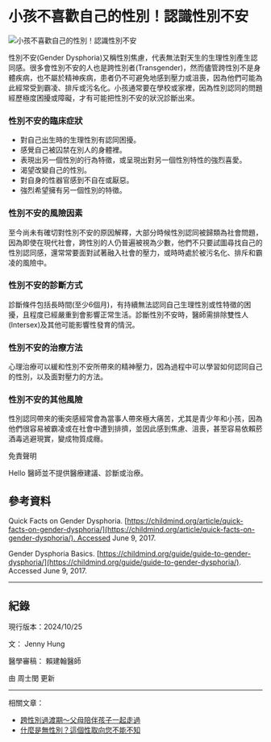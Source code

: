 # 小孩不喜歡自己的性別！認識性別不安

![小孩不喜歡自己的性別！認識性別不安](https://cdn.helloyishi.com.tw/wp-content/uploads/2020/02/小孩不喜歡自己的性別！認識性別不安.jpg?w=3840&q=100)

性別不安(Gender Dysphoria)又稱性別焦慮，代表無法對天生的生理性別產生認同感。很多會性別不安的人也是跨性別者(Transgender)，然而儘管跨性別不是身體疾病，也不屬於精神疾病，患者仍不可避免地感到壓力或沮喪，因為他們可能為此經常受到霸凌、排斥或污名化。小孩通常要在學校或家裡，因為性別認同的問題經歷極度困擾或障礙，才有可能把性別不安的狀況診斷出來。

### 性別不安的臨床症狀

- 對自己出生時的生理性別有認同困擾。
- 感覺自己被囚禁在別人的身體裡。
- 表現出另一個性別的行為特徵，或呈現出對另一個性別特性的強烈喜愛。
- 渴望改變自己的性別。
- 對自身的性器官感到不自在或厭惡。
- 強烈希望擁有另一個性別的特徵。

### 性別不安的風險因素

至今尚未有確切對性別不安的原因解釋，大部分時候性別認同被歸類為社會問題，因為即使在現代社會，跨性別的人仍普遍被視為少數，他們不只要試圖尋找自己的性別認同感，還常常要面對試著融入社會的壓力，或時時處於被污名化、排斥和霸凌的風險中。

### 性別不安的診斷方式

診斷條件包括長時間(至少6個月)，有持續無法認同自己生理性別或性特徵的困擾，且程度已經嚴重到會影響正常生活。診斷性別不安時，醫師需排除雙性人(Intersex)及其他可能影響性發育的情況。

### 性別不安的治療方法

心理治療可以緩和性別不安所帶來的精神壓力，因為過程中可以學習如何認同自己的性別，以及面對壓力的方法。

### 性別不安的其他風險

性別認同帶來的衝突感經常會為當事人帶來極大痛苦，尤其是青少年和小孩，因為他們很容易被霸凌或在社會中遭到排擠，並因此感到焦慮、沮喪，甚至容易依賴菸酒毒逃避現實，變成物質成癮。

免責聲明

Hello 醫師並不提供醫療建議、診斷或治療。

## 參考資料

Quick Facts on Gender Dysphoria. [https://childmind.org/article/quick-facts-on-gender-dysphoria/](https://childmind.org/article/quick-facts-on-gender-dysphoria/). Accessed June 9, 2017.

Gender Dysphoria Basics. [https://childmind.org/guide/guide-to-gender-dysphoria/](https://childmind.org/guide/guide-to-gender-dysphoria/). Accessed June 9, 2017.

---

## 紀錄

現行版本：2024/10/25

文： Jenny Hung

醫學審稿： 賴建翰醫師

由 周士閔 更新

--- 

相關文章：

- [跨性別過渡期～父母陪伴孩子一起走過](/parenting/childrens-health/other-child-health-issues/when-your-child-needs-transitioning/)
- [什麼是無性別？這個性取向您不能不知](/mental-health/asexual-and-agender-is-not-the-same/)
<!-- tcd_original_link https://helloyishi.com.tw/parenting/childrens-health/other-child-health-issues/gender-dysphoria-what-is-it-myth-or-fact/ -->
